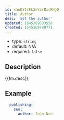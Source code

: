 ```yaml
---
id: xauDY1ZEk2wY3rBxcRNgQ
title: Author
desc: 'Set the author'
updated: 1645169833558
created: 1645169780771
---
```


- type: `string`
- default: N/A
- required: `false`

## Description
{{fm.desc}}

## Example

```yml
  publishing:
    seo:
      author: John Doe
```
